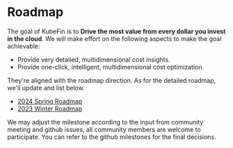 # Roadmap

The goal of KubeFin is to **Drive the most value from every dollar you invest in the cloud**. We will make effort on the following aspects to make the goal achievable:

* Provide very detailed, multidimensional cost insights.
* Provide one-click, intelligent, multidimensional cost optimization.

They're aligned with the roadmap direction. As for the detailed roadmap, we'll update and list below.

* [2024 Spring Roadmap](2024-03-roadmap)
* [2023 Winter Roadmap](2023-12-roadmap)


We may adjust the milestone according to the input from community meeting and github issues, all community members are welcome to participate. You can refer to the github milestones for the final decisions.
